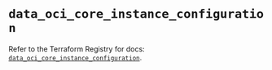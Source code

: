 # `data_oci_core_instance_configuration`

Refer to the Terraform Registry for docs: [`data_oci_core_instance_configuration`](https://registry.terraform.io/providers/oracle/oci/7.19.0/docs/data-sources/core_instance_configuration).
